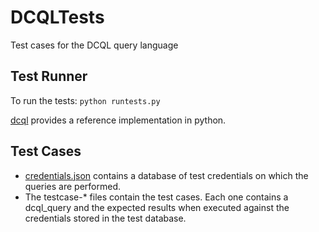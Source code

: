 # DCQLTests
Test cases for the DCQL query language

## Test Runner

To run the tests:
`python runtests.py`

[dcql](dcql.py) provides a reference implementation in python.

## Test Cases

- [credentials.json](credentials.json) contains a database of test credentials on which the queries are performed.
- The testcase-* files contain the test cases. Each one contains a dcql_query and the expected results when executed against the credentials stored in the test database.